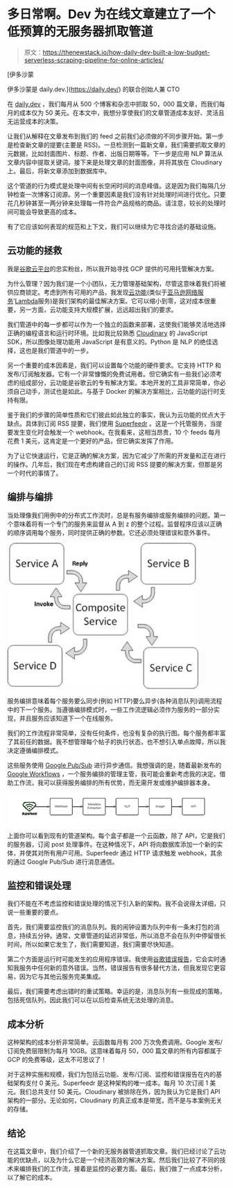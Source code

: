 # 多日常啊。Dev 为在线文章建立了一个低预算的无服务器抓取管道

> 原文：<https://thenewstack.io/how-daily-dev-built-a-low-budget-serverless-scraping-pipeline-for-online-articles/>

[](https://daily.dev/)

 [伊多沙蒙

伊多沙蒙是 daily.dev.](https://daily.dev/) [](https://daily.dev/)的联合创始人兼 CTO

在 [daily.dev](https://daily.dev/) ，我们每月从 500 个博客和杂志中抓取 50，000 篇文章，而我们每月的成本仅为 50 美元。在本文中，我想分享使我们的文章管道成本友好、灵活且无运营成本的决策。

让我们从解释在文章发布到我们的 feed 之前我们必须做的不同步骤开始。第一步是检查新文章的提要(主要是 RSS)。一旦检测到一篇新文章，我们需要抓取文章的元数据，比如封面图片、标题、作者、出版日期等等。下一步是应用 NLP 算法从文章内容中提取关键词。接下来是处理文章的封面图像，并将其放在 Cloudinary 上。最后，将新文章添加到数据库中。

这个管道的行为模式是处理中间有长空闲时间的消息峰值。这是因为我们每隔几分钟检查一次博客订阅源。另一个重要因素是我们没有针对处理时间进行优化。只要花几秒钟甚至一两分钟来处理每一件符合产品规格的商品。请注意，较长的处理时间可能会导致更高的成本。

有了它应该如何表现的规范和上下文，我们可以继续为它寻找合适的基础设施。

## 云功能的拯救

我是[谷歌云平台](https://cloud.google.com/)的忠实粉丝，所以我开始寻找 GCP 提供的可用托管解决方案。

为什么管理？因为我们是一个小团队，无力管理基础架构，尽管这意味着我们将被供应商锁定。考虑到所有可用的产品，我发现[云功能](https://cloud.google.com/functions)(类似于[亚马逊网络服务](https://aws.amazon.com/?utm_content=inline-mention)’[Lambda](https://aws.amazon.com/lambda/)服务)是我们架构的最佳解决方案。它可以缩小到零，这对成本很重要，另一方面，云功能支持大规模扩展，远远超出我们的要求。

我们管道中的每一步都可以作为一个独立的函数来部署，这使我们能够灵活地选择正确的编程语言和运行时环境。比如我比较熟悉 [Cloudinary](https://cloudinary.com/) 的 JavaScript SDK，所以图像处理功能用 JavaScript 是有意义的。Python 是 NLP 的绝佳选择，这也是我们管道中的一步。

另一个重要的成本因素是，我们可以设置每个功能的硬件要求。它支持 HTTP 和发布/订阅触发器。它有一个非常慷慨的免费试用者。但它确实有一些我们必须考虑的组成部分，云功能是谷歌云的专有解决方案。本地开发的工具非常简单，你必须自己动手，测试也是如此。与基于 Docker 的解决方案相比，云功能的运行时支持有限。

鉴于我们的步骤的简单性质和它们彼此如此独立的事实，我认为云功能的优点大于缺点。具体到订阅 RSS 提要，我们使用 [Superfeedr](https://superfeedr.com/) 。这是一个托管服务，当提要发生变化时会触发一个 webhook。在我看来，这相当昂贵，10 个 feeds 每月花费 1 美元，这肯定是一个更好的产品，但它确实发挥了作用。

为了让它快速运行，它是正确的解决方案，因为它减少了所需的开发量和正在进行的操作。几年后，我们现在考虑构建自己的订阅 RSS 提要的解决方案，但那是另一个时代的事情了。

## 编排与编排

当处理像我们用例中的分布式工作流时，总是有服务编排或服务编排的问题。第一个意味着将有一个专门的服务来监督从 A 到 z 的整个过程。监督程序应该以正确的顺序调用每个服务，同时提供正确的参数。它还必须处理错误和意外事件。

![](img/d5367925d956fe9a528d5f7503f62075.png)

服务编排意味着每个服务要么同步(例如 HTTP)要么异步(各种消息队列)调用流程中的下一个服务。当遵循编排模式时，一些工作流逻辑必须作为服务的一部分实现，并且服务应该知道下一个在线服务。

我们的工作流程非常简单，没有任何条件，也没有复杂的执行图。每个服务都丰富了其前任的数据。我不想管理每个帖子的执行状态，也不想引入单点故障，所以我决定遵循编排模式。

这些服务使用 [Google Pub/Sub](https://cloud.google.com/pubsub/docs/overview) 进行异步通信。我想强调的是，随着最新发布的 [Google Workflows](https://cloud.google.com/workflows) ，一个服务编排的管理主管，我可能会重新考虑我的决定。借助工作流，我可以获得服务编排的所有优势，而无需开发或维护编排器本身。

![](img/b0bcc0488b3f7677c747ec651d2d2da0.png)

上面你可以看到现有的管道架构。每个盒子都是一个云函数，除了 API，它是我们的服务器，订阅 post 处理事件。在这种情况下，API 将向数据库添加一个新的实体，并使其对所有用户可用。Superfeedr 通过 HTTP 请求触发 webhook，其余的通过 Google Pub/Sub 进行消息通信。

## 监控和错误处理

我们不能在不考虑监控和错误处理的情况下引入新的架构。我不会说得太详细，只说一些重要的要点。

首先，我们需要监控我们的消息队列。我的闹钟设置为队列中有一条未打包的消息，持续五分钟。通常，文章管道的延迟非常低，所以消息不会在队列中停留很长时间，所以如果它发生了，我们需要知道，我们需要尽快知道。

第二个方面是运行时可能发生的应用程序错误。我使用[谷歌错误报告](https://cloud.google.com/error-reporting)，它会实时通知我服务中任何新的意外错误。当然，错误报告有很多替代方法，但我发现它更容易，因为它与其他云服务完美集成。

最后，我们需要考虑出错时的重试策略。幸运的是，消息队列有一些现成的策略，包括死信队列，因此我们可以在以后检查系统无法处理的消息。

## 成本分析

这种架构的成本分析非常简单。云函数每月有 200 万次免费调用。Google 发布/订阅免费层限制为每月 10GB。这意味着每月 50，000 篇文章的所有内容都属于 GCP 的免费等级，这太不可思议了！

对于这种实施和规模，我们为包括云功能、发布/订阅、监控和错误报告在内的基础架构支付 0 美元。Superfeedr 是这种架构的唯一成本。每月 10 次订阅 1 美元。我们总共支付 50 美元。Cloudinary 被排除在外，因为我认为它是我们 API 架构的一部分。无论如何，Cloudinary 的真正成本是带宽，而不是与本案例无关的存储。

## 结论

在这篇文章中，我们介绍了一个新的无服务器管道抓取文章。我们已经讨论了云功能的优缺点，以及为什么它是一个经济高效的解决方案。然后我们比较了不同的技术来编排我们的工作流，接着是监控的必要方面。最后，我们做了一点成本分析，以了解它的成本。

<svg xmlns:xlink="http://www.w3.org/1999/xlink" viewBox="0 0 68 31" version="1.1"><title>Group</title> <desc>Created with Sketch.</desc></svg>